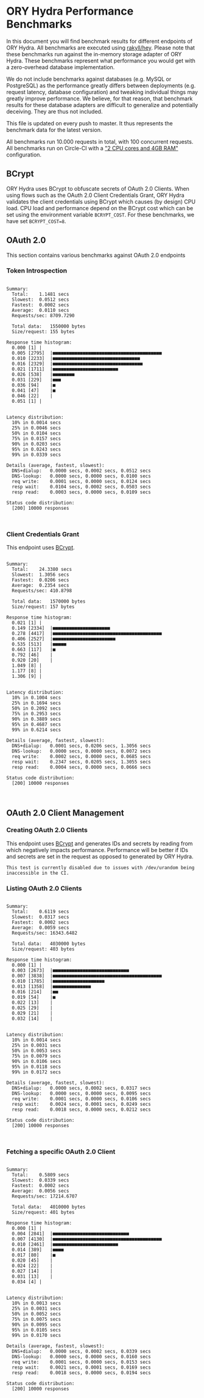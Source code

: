 # ORY Hydra Performance Benchmarks

In this document you will find benchmark results for different endpoints of ORY Hydra. All benchmarks are executed
using [rakyll/hey](https://github.com/rakyll/hey). Please note that these benchmarks run against the in-memory storage
adapter of ORY Hydra. These benchmarks represent what performance you would get with a zero-overhead database implementation.

We do not include benchmarks against databases (e.g. MySQL or PostgreSQL) as the performance greatly differs between
deployments (e.g. request latency, database configuration) and tweaking individual things may greatly improve performance.
We believe, for that reason, that benchmark results for these database adapters are difficult to generalize and potentially
deceiving. They are thus not included.

This file is updated on every push to master. It thus represents the benchmark data for the latest version.

All benchmarks run 10.000 requests in total, with 100 concurrent requests. All benchmarks run on Circle-CI with a
["2 CPU cores and 4GB RAM"](https://support.circleci.com/hc/en-us/articles/360000489307-Why-do-my-tests-take-longer-to-run-on-CircleCI-than-locally-)
configuration.

## BCrypt

ORY Hydra uses BCrypt to obfuscate secrets of OAuth 2.0 Clients. When using flows such as the OAuth 2.0 Client Credentials
Grant, ORY Hydra validates the client credentials using BCrypt which causes (by design) CPU load. CPU load and performance
depend on the BCrypt cost which can be set using the environment variable `BCRYPT_COST`. For these benchmarks,
we have set `BCRYPT_COST=8`.

## OAuth 2.0

This section contains various benchmarks against OAuth 2.0 endpoints

### Token Introspection

```

Summary:
  Total:	1.1481 secs
  Slowest:	0.0512 secs
  Fastest:	0.0002 secs
  Average:	0.0110 secs
  Requests/sec:	8709.7290
  
  Total data:	1550000 bytes
  Size/request:	155 bytes

Response time histogram:
  0.000 [1]	|
  0.005 [2795]	|■■■■■■■■■■■■■■■■■■■■■■■■■■■■■■■■■■■■■■■■
  0.010 [2233]	|■■■■■■■■■■■■■■■■■■■■■■■■■■■■■■■■
  0.016 [2329]	|■■■■■■■■■■■■■■■■■■■■■■■■■■■■■■■■■
  0.021 [1711]	|■■■■■■■■■■■■■■■■■■■■■■■■
  0.026 [538]	|■■■■■■■■
  0.031 [229]	|■■■
  0.036 [94]	|■
  0.041 [47]	|■
  0.046 [22]	|
  0.051 [1]	|


Latency distribution:
  10% in 0.0014 secs
  25% in 0.0046 secs
  50% in 0.0104 secs
  75% in 0.0157 secs
  90% in 0.0203 secs
  95% in 0.0243 secs
  99% in 0.0339 secs

Details (average, fastest, slowest):
  DNS+dialup:	0.0000 secs, 0.0002 secs, 0.0512 secs
  DNS-lookup:	0.0000 secs, 0.0000 secs, 0.0100 secs
  req write:	0.0001 secs, 0.0000 secs, 0.0124 secs
  resp wait:	0.0104 secs, 0.0002 secs, 0.0503 secs
  resp read:	0.0003 secs, 0.0000 secs, 0.0109 secs

Status code distribution:
  [200]	10000 responses



```

### Client Credentials Grant

This endpoint uses [BCrypt](#bcrypt).

```

Summary:
  Total:	24.3380 secs
  Slowest:	1.3056 secs
  Fastest:	0.0206 secs
  Average:	0.2354 secs
  Requests/sec:	410.8798
  
  Total data:	1570000 bytes
  Size/request:	157 bytes

Response time histogram:
  0.021 [1]	|
  0.149 [2334]	|■■■■■■■■■■■■■■■■■■■■■
  0.278 [4417]	|■■■■■■■■■■■■■■■■■■■■■■■■■■■■■■■■■■■■■■■■
  0.406 [2527]	|■■■■■■■■■■■■■■■■■■■■■■■
  0.535 [513]	|■■■■■
  0.663 [117]	|■
  0.792 [46]	|
  0.920 [20]	|
  1.049 [8]	|
  1.177 [8]	|
  1.306 [9]	|


Latency distribution:
  10% in 0.1004 secs
  25% in 0.1694 secs
  50% in 0.2092 secs
  75% in 0.2953 secs
  90% in 0.3889 secs
  95% in 0.4687 secs
  99% in 0.6214 secs

Details (average, fastest, slowest):
  DNS+dialup:	0.0001 secs, 0.0206 secs, 1.3056 secs
  DNS-lookup:	0.0000 secs, 0.0000 secs, 0.0072 secs
  req write:	0.0002 secs, 0.0000 secs, 0.0685 secs
  resp wait:	0.2347 secs, 0.0205 secs, 1.3055 secs
  resp read:	0.0004 secs, 0.0000 secs, 0.0666 secs

Status code distribution:
  [200]	10000 responses



```

## OAuth 2.0 Client Management

### Creating OAuth 2.0 Clients

This endpoint uses [BCrypt](#bcrypt) and generates IDs and secrets by reading from  which negatively impacts
performance. Performance will be better if IDs and secrets are set in the request as opposed to generated by ORY Hydra.

```
This test is currently disabled due to issues with /dev/urandom being inaccessible in the CI.
```

### Listing OAuth 2.0 Clients

```

Summary:
  Total:	0.6119 secs
  Slowest:	0.0317 secs
  Fastest:	0.0002 secs
  Average:	0.0059 secs
  Requests/sec:	16343.6482
  
  Total data:	4030000 bytes
  Size/request:	403 bytes

Response time histogram:
  0.000 [1]	|
  0.003 [2673]	|■■■■■■■■■■■■■■■■■■■■■■■■■■■■
  0.007 [3838]	|■■■■■■■■■■■■■■■■■■■■■■■■■■■■■■■■■■■■■■■■
  0.010 [1785]	|■■■■■■■■■■■■■■■■■■■
  0.013 [1358]	|■■■■■■■■■■■■■■
  0.016 [214]	|■■
  0.019 [54]	|■
  0.022 [13]	|
  0.025 [29]	|
  0.029 [21]	|
  0.032 [14]	|


Latency distribution:
  10% in 0.0014 secs
  25% in 0.0031 secs
  50% in 0.0053 secs
  75% in 0.0079 secs
  90% in 0.0106 secs
  95% in 0.0118 secs
  99% in 0.0172 secs

Details (average, fastest, slowest):
  DNS+dialup:	0.0000 secs, 0.0002 secs, 0.0317 secs
  DNS-lookup:	0.0000 secs, 0.0000 secs, 0.0095 secs
  req write:	0.0001 secs, 0.0000 secs, 0.0106 secs
  resp wait:	0.0024 secs, 0.0001 secs, 0.0249 secs
  resp read:	0.0018 secs, 0.0000 secs, 0.0212 secs

Status code distribution:
  [200]	10000 responses



```

### Fetching a specific OAuth 2.0 Client

```

Summary:
  Total:	0.5809 secs
  Slowest:	0.0339 secs
  Fastest:	0.0002 secs
  Average:	0.0056 secs
  Requests/sec:	17214.6707
  
  Total data:	4010000 bytes
  Size/request:	401 bytes

Response time histogram:
  0.000 [1]	|
  0.004 [2841]	|■■■■■■■■■■■■■■■■■■■■■■■■■■■■
  0.007 [4130]	|■■■■■■■■■■■■■■■■■■■■■■■■■■■■■■■■■■■■■■■■
  0.010 [2461]	|■■■■■■■■■■■■■■■■■■■■■■■■
  0.014 [389]	|■■■■
  0.017 [80]	|■
  0.020 [45]	|
  0.024 [22]	|
  0.027 [14]	|
  0.031 [13]	|
  0.034 [4]	|


Latency distribution:
  10% in 0.0013 secs
  25% in 0.0031 secs
  50% in 0.0052 secs
  75% in 0.0075 secs
  90% in 0.0095 secs
  95% in 0.0105 secs
  99% in 0.0170 secs

Details (average, fastest, slowest):
  DNS+dialup:	0.0000 secs, 0.0002 secs, 0.0339 secs
  DNS-lookup:	0.0000 secs, 0.0000 secs, 0.0160 secs
  req write:	0.0001 secs, 0.0000 secs, 0.0153 secs
  resp wait:	0.0021 secs, 0.0001 secs, 0.0169 secs
  resp read:	0.0018 secs, 0.0000 secs, 0.0194 secs

Status code distribution:
  [200]	10000 responses



```

